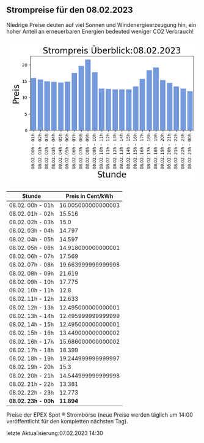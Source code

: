 
## Strompreise für den 08.02.2023

Niedrige Preise deuten auf viel Sonnen und Windenergieerzeugung hin, ein hoher Anteil an erneuerbaren Energien bedeuted weniger CO2 Verbrauch!

![Strompreis übersicht](imgs/strompreis_uebersicht.png)

| Stunde | Preis in Cent/kWh |
|---|---|
| 08.02. 00h -  01h | 16.005000000000003 | 
| 08.02. 01h -  02h | 15.516 | 
| 08.02. 02h -  03h | 15.0 | 
| 08.02. 03h -  04h | 14.797 | 
| 08.02. 04h -  05h | 14.597 | 
| 08.02. 05h -  06h | 14.918000000000001 | 
| 08.02. 06h -  07h | 17.569 | 
| 08.02. 07h -  08h | 19.663999999999998 | 
| 08.02. 08h -  09h | 21.619 | 
| 08.02. 09h -  10h | 17.775 | 
| 08.02. 10h -  11h | 12.8 | 
| 08.02. 11h -  12h | 12.633 | 
| 08.02. 12h -  13h | 12.495000000000001 | 
| 08.02. 13h -  14h | 12.495999999999999 | 
| 08.02. 14h -  15h | 12.495000000000001 | 
| 08.02. 15h -  16h | 13.449000000000002 | 
| 08.02. 16h -  17h | 15.686000000000002 | 
| 08.02. 17h -  18h | 18.399 | 
| 08.02. 18h -  19h | 19.244999999999997 | 
| 08.02. 19h -  20h | 15.3 | 
| 08.02. 20h -  21h | 14.544999999999998 | 
| 08.02. 21h -  22h | 13.381 | 
| 08.02. 22h -  23h | 12.773 | 
| **08.02. 23h -  00h** | **11.894** | 

Preise der EPEX Spot ® Strombörse (neue Preise werden täglich um 14:00 veröffentlicht für den kompletten nächsten Tag).

letzte Aktualisierung:07.02.2023 14:30